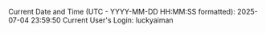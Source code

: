 Current Date and Time (UTC - YYYY-MM-DD HH:MM:SS formatted): 2025-07-04 23:59:50
Current User's Login: luckyaiman
